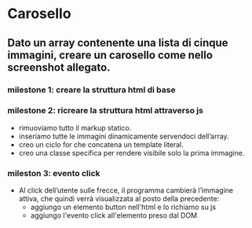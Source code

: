 # Carosello
## Dato un array contenente una lista di cinque immagini, creare un carosello come nello screenshot allegato.

### milestone 1: creare la struttura html di base

### milestone 2: ricreare la struttura html attraverso js
- rimuoviamo tutto il markup statico.
- inseriamo tutte le immagini dinamicamente servendoci dell’array.
- creo un ciclo for che concatena un template literal.
- creo una classe specifica per rendere visibile solo la prima immagine.
### mileston 3: evento click
- Al click dell’utente sulle frecce, il programma cambierà l’immagine attiva, che quindi verrà visualizzata al posto della precedente:
    - aggiungo un elemento button nell'html e lo richiamo su js 
    - aggiungo l'evento click all'elemento preso dal DOM

